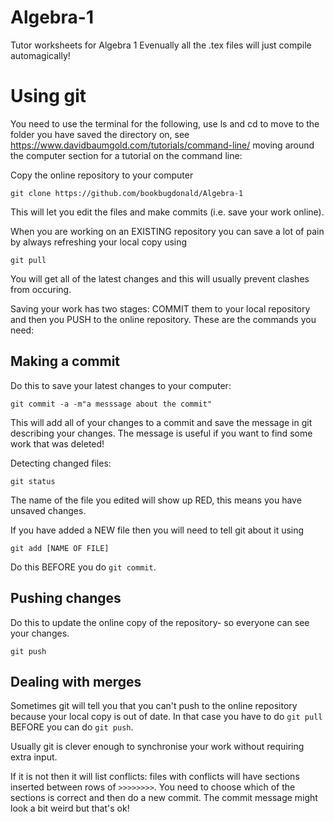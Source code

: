 # Algebra-1
Tutor worksheets for Algebra 1
Evenually all the .tex files will just compile automagically!
# Using git
You need to use the terminal for the following, use ls and cd to move to the folder you have saved the directory on, see 
https://www.davidbaumgold.com/tutorials/command-line/ moving around the computer section for a tutorial on the command line: 


Copy the online repository to your computer
```
git clone https://github.com/bookbugdonald/Algebra-1
```
This will let you edit the files and make commits 
(i.e. save your work online).

When you are working on an EXISTING repository you can save a lot of pain by always refreshing your local copy using
```
git pull
```
You will get all of the latest changes and this will usually prevent clashes from occuring.

Saving your work has two stages: COMMIT them to your local repository and then you PUSH to the online repository.
These are the commands you need:

## Making a commit

Do this to save your latest changes to your computer:
```
git commit -a -m"a messsage about the commit"
```
This will add all of your changes to a commit and save the message in git describing your changes.
The message is useful if you want to find some work that was deleted!

Detecting changed files:
```
git status
```
The name of the file you edited will show up RED, this means you have unsaved changes.


If you have added a NEW file then you will need to tell git about it using
```
git add [NAME OF FILE]
```
Do this BEFORE you do `git commit`.

## Pushing changes

Do this to update the online copy of the repository- so everyone can see your changes.
```
git push
```

## Dealing with merges

Sometimes git will tell you that you can't push to the online repository because your local copy is out of date.
In that case you have to do `git pull` BEFORE you can do `git push`.

Usually git is clever enough to synchronise your work without requiring extra input.

If it is not then it will list conflicts: files with conflicts will have sections inserted between rows of `>>>>>>>>`.
You need to choose which of the sections is correct and then do a new commit.
The commit message might look a bit weird but that's ok!
